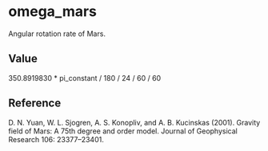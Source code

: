 # omega_mars

Angular rotation rate of Mars.

## Value

350.8919830 * pi_constant / 180 / 24 / 60 / 60

## Reference

D. N. Yuan, W. L. Sjogren, A. S. Konopliv, and A. B. Kucinskas (2001). Gravity field of Mars: A 75th degree and order model. Journal of Geophysical Research 106: 23377–23401.
